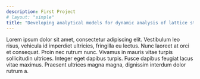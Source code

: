 ```yaml
---
description: First Project
# layout: "simple"
title: "Developing analytical models for dynamic analysis of lattice structures"
---
```


Lorem ipsum dolor sit amet, consectetur adipiscing elit. Vestibulum leo risus, vehicula id imperdiet ultricies, fringilla eu lectus. Nunc laoreet at orci et consequat. Proin nec rutrum nunc. Vivamus in mauris vitae turpis sollicitudin ultrices. Integer eget dapibus turpis. Fusce dapibus feugiat lacus vitae maximus. Praesent ultrices magna magna, dignissim interdum dolor rutrum a.

